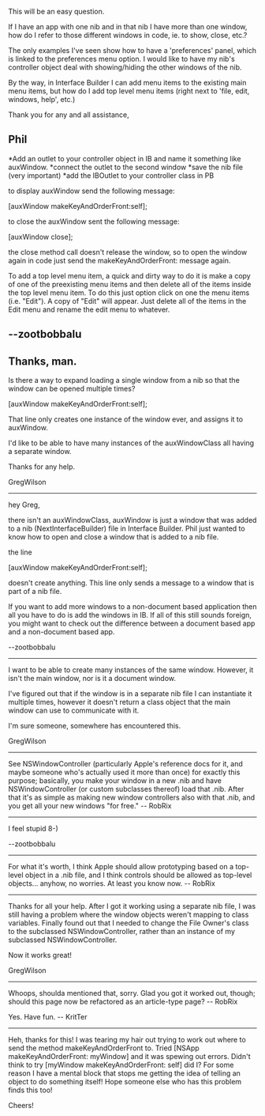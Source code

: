 This will be an easy question.

If I have an app with one nib and in that nib I have more than one window, how do I refer to those different windows in code, ie. to show, close, etc.?

The only examples I've seen show how to have a 'preferences' panel, which is linked to the preferences menu option.  I would like to have my nib's controller object deal with showing/hiding the other windows of the nib.

By the way, in Interface Builder I can add menu items to the existing main menu items, but how do I add top level menu items (right next to 'file, edit, windows, help', etc.)

Thank you for any and all assistance,

Phil
----


*Add an outlet to your controller object in IB and name it something like auxWindow.
*connect the outlet to the second window
*save the nib file (very important)
*add the IBOutlet to your controller class in PB


to display auxWindow send the following message:

    
[auxWindow makeKeyAndOrderFront:self];


to close the auxWindow sent the following message:

    
[auxWindow close];


the close method call doesn't release the window, so to open the window again in code just send the makeKeyAndOrderFront: message again.

To add a top level menu item, a quick and dirty way to do it is make a copy of one of the preexisting menu items and then delete all of the items inside the top level menu item. To do this just option click on one the menu items (i.e. "Edit"). A copy of "Edit" will appear. Just delete all of the items in the Edit menu and rename the edit menu to whatever.

--zootbobbalu
----
Thanks, man.
----
Is there a way to expand loading a single window from a nib so that the window can be opened multiple times? 

    
[auxWindow makeKeyAndOrderFront:self];


That line only creates one instance of the window ever, and assigns it to auxWindow.

I'd like to be able to have many instances of the auxWindowClass all having a separate window.

Thanks for any help.

GregWilson 

----

hey Greg,

there isn't an auxWindowClass, auxWindow is just a window that was added to a nib (NextInterfaceBuilder) file in Interface Builder. Phil just wanted to know how to open and close a window that is added to a nib file. 

the line
    
[auxWindow makeKeyAndOrderFront:self];

doesn't create anything. This line only sends a message to a window that is part of a nib file. 

If you want to add more windows to a non-document based application then all you have to do is add the windows in IB. If all of this still sounds foreign, you might want to check out the difference between a document based app and a non-document based app.

--zootbobbalu

----

I want to be able to create many instances of the same window. However, it isn't the main window, nor is it a document window.

I've figured out that if the window is in a separate nib file I can instantiate it multiple times, however it doesn't return a class object that the main window can use to communicate with it.

I'm sure someone, somewhere has encountered this.

GregWilson

----

See NSWindowController (particularly Apple's reference docs for it, and maybe someone who's actually used it more than once) for exactly this purpose; basically, you make your window in a new .nib and have NSWindowController (or custom subclasses thereof) load that .nib. After that it's as simple as making new window controllers also with that .nib, and you get all your new windows "for free." -- RobRix

----

I feel stupid 8-) 

--zootbobbalu

----

For what it's worth, I think Apple should allow prototyping based on a top-level object in a .nib file, and I think controls should be allowed as top-level objects... anyhow, no worries. At least you know now. -- RobRix

----

Thanks for all your help. After I got it working using a separate nib file, I was still having a problem where the window objects weren't mapping to class variables. Finally found out that I needed to change the File Owner's class to the subclassed NSWindowController, rather than an instance of my subclassed NSWindowController.

Now it works great!

GregWilson

----

Whoops, shoulda mentioned that, sorry. Glad you got it worked out, though; should this page now be refactored as an article-type page? -- RobRix

Yes. Have fun. -- KritTer

----

Heh, thanks for this!  I was tearing my hair out trying to work out where to send the method makeKeyAndOrderFront to.  Tried [NSApp makeKeyAndOrderFront: myWindow] and it was spewing out errors.  Didn't think to try [myWindow makeKeyAndOrderFront: self] did I?  For some reason I have a mental block that stops me getting the idea of telling an object to do something itself!  Hope someone else who has this problem finds this too!  

Cheers!
